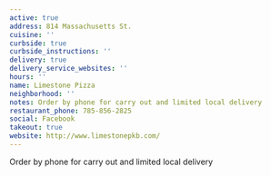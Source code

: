 ```yaml
---
active: true
address: 814 Massachusetts St.
cuisine: ''
curbside: true
curbside_instructions: ''
delivery: true
delivery_service_websites: ''
hours: ''
name: Limestone Pizza
neighborhood: ''
notes: Order by phone for carry out and limited local delivery
restaurant_phone: 785-856-2825
social: Facebook
takeout: true
website: http://www.limestonepkb.com/
---
```


Order by phone for carry out and limited local delivery